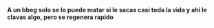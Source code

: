 **A un bbeg solo se lo puede matar si le sacas casi toda la vida y ahi le clavas algo, pero se regenera rapido**